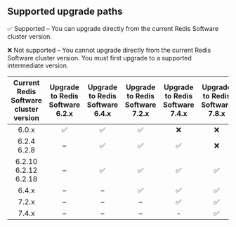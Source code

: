 ## Supported upgrade paths

<span title="Check mark icon">&#x2705;</span> Supported – You can upgrade directly from the current Redis Software cluster version.

<span title="X icon">:x:</span> Not supported – You cannot upgrade directly from the current Redis Software cluster version. You must first upgrade to a supported intermediate version.

| Current Redis Software cluster version | Upgrade to Redis Software 6.2.x | Upgrade to Redis Software 6.4.x | Upgrade to Redis Software 7.2.x | Upgrade to Redis Software 7.4.x |  Upgrade to Redis Software 7.8.x |
|:-----------------------:|:----------------:|:----------------:|:----------------:|:----------------:|:----------------:|
| 6.0.x | <span title="Supported">&#x2705;</span> | <span title="Supported">&#x2705;</span> | <span title="Supported">&#x2705;</span> | <span title="Not supported">:x:</span> | <span title="Not supported">:x:</span> |
| 6.2.4<br />6.2.8 | – | <span title="Supported">&#x2705;</span> | <span title="Supported">&#x2705;</span> | <span title="Supported">&#x2705;</span> | <span title="Not supported">:x:</span> |
| 6.2.10<br />6.2.12<br />6.2.18 | – | <span title="Supported">&#x2705;</span> | <span title="Supported">&#x2705;</span> | <span title="Supported">&#x2705;</span> | <span title="Supported">&#x2705;</span> |
| 6.4.x | – | – | <span title="Supported">&#x2705;</span> |  <span title="Supported">&#x2705;</span> | <span title="Supported">&#x2705;</span> |
| 7.2.x | – | – | – | <span title="Supported">&#x2705;</span> | <span title="Supported">&#x2705;</span> |
| 7.4.x | – | – | – | - | <span title="Supported">&#x2705;</span> |
